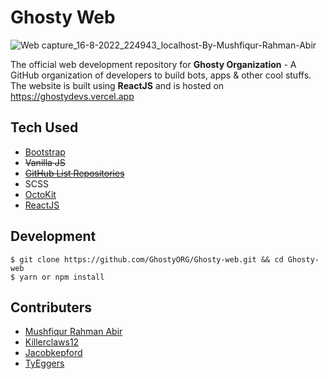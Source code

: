 # Ghosty Web


![Web capture_16-8-2022_224943_localhost-By-Mushfiqur-Rahman-Abir](https://user-images.githubusercontent.com/28858998/184935199-6c663c08-7e64-48bb-b5f4-a6043e2f8552.jpeg)

The official web development repository for **Ghosty Organization** - A GitHub organization of developers to build bots, apps & other cool stuffs. The website is built using **ReactJS** and is hosted on https://ghostydevs.vercel.app

## Tech Used

- [Bootstrap](https://getbootstrap.com/docs/5.2/getting-started/introduction/)
- ~~Vanilla JS~~
- ~~[GitHub List Repositories](https://gitlist.himdek.com/)~~
- SCSS
- [OctoKit](https://github.com/octokit/rest.js)
- [ReactJS](https://reactjs.org/)

## Development

```shell
$ git clone https://github.com/GhostyORG/Ghosty-web.git && cd Ghosty-web
$ yarn or npm install
```

## Contributers

- [Mushfiqur Rahman Abir](https://www.abir-tx.github.io)
- [Killerclaws12](https://github.com/killerclaws12)
- [Jacobkepford](https://github.com/jacobkepford)
- [TyEggers](https://github.com/TyEggers)
